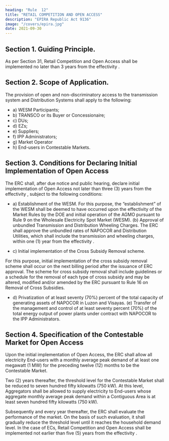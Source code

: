 ```yaml
---
heading: "Rule  12"
title: "RETAIL COMPETITION AND OPEN ACCESS"
description: "EPIRA Republic Act 9136"
image: "/covers/epira.jpg"
date: 2021-09-30
---
```



## Section 1. Guiding Principle.

As per Section 31, Retail Competition and Open Access shall be implemented no later than 3 years from the effectivity .

## Section 2. Scope of Application.

The provision of open and non-discriminatory access to the transmission system and Distribution Systems shall apply to the following:

- a) WESM Participants;
- b) TRANSCO or its Buyer or Concessionaire;
- c) DUs;
- d) EZs;
- e) Suppliers;
- f) IPP Administrators;
- g) Market Operator
- h) End-users in Contestable Markets.

## Section 3. Conditions for Declaring Initial Implementation of Open Access

The ERC shall, after due notice and public hearing, declare initial implementation of Open Access not later than three (3) years from the effectivity , subject to the following conditions:

- a) Establishment of the WESM.
For this purpose, the “establishment” of the WESM shall be deemed to
have occurred upon the effectivity of the Market Rules by the DOE
and initial operation of the AGMO pursuant to Rule 9 on the
Wholesale Electricity Spot Market (WESM).
(b)
Approval of unbundled Transmission and Distribution Wheeling
Charges.
The ERC shall approve the unbundled rates of NAPOCOR and Distribution
Utilities, which shall include the transmission and wheeling charges,
within one (1) year from the effectivity .

- c) Initial implementation of the Cross Subsidy Removal scheme.

For this purpose, initial implementation of the cross subsidy removal scheme shall occur on the next billing period after the issuance of ERC approval. The scheme for cross subsidy removal shall include
guidelines or a schedule for the removal of each type of cross subsidy
and may be altered, modified and/or amended by the ERC pursuant
to Rule 16 on Removal of Cross Subsidies.

- d) Privatization of at least seventy (70%) percent of the total capacity of generating assets of NAPOCOR in Luzon and Visayas.
(e) Transfer of the management and control of at least seventy percent (70%) of the total energy output of power plants under contract with NAPOCOR to the IPP Administrators.

## Section 4. Specification of the Contestable Market for Open Access

Upon the initial implementation of Open Access, the ERC shall allow all electricity End-users with a monthly average peak demand of at least one megawatt (1 MW) for the preceding twelve (12) months to be the Contestable
Market. 

Two (2) years thereafter, the threshold level for the Contestable Market shall be reduced to seven hundred fifty kilowatts (750 kW). At this level, Aggregators shall be allowed to supply electricity to End-users whose
aggregate monthly average peak demand within a Contiguous Area is at
least seven hundred fifty kilowatts (750 kW). 

Subsequently and every year thereafter, the ERC shall evaluate the performance of the market. On the
basis of such evaluation, it shall gradually reduce the threshold level until it
reaches the household demand level. In the case of ECs, Retail Competition
and Open Access shall be implemented not earlier than five (5) years from
the effectivity .


